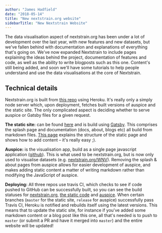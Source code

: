 ```yaml
---
author: "James Hadfield"
date: "2018-05-14"
title: "New nextstrain.org website"
sidebarTitle: "New Nextstrain Website"
---
```


The data visualisation aspect of nextstrain.org has been under a lot of development over the last year, with new features and new datasets, but we've fallen behind with documentation and explanations of everything that's going on.
We've now expanded Nextstrain to include pages explaining the ideas behind the project, documentation of features and code, as well as the ability to write blogposts such as this one.
Content's still being added, and soon we'll have some tutorials to help people understand and use the data visualisations at the core of Nextstrain.


## Technical details
Nextstrain.org is built from [this repo](https://github.com/nextstrain/nextstrain.org) using Heroku.
It's really only a simply node server which, upon deployment, fetches built versions of auspice and the static site.
The only complicated aspect is deciding whether to serve auspice or Gatsby files for a given request.


**The static site:** can be found [here](https://github.com/nextstrain/static) and is build using [Gatsby](https://www.gatsbyjs.org/).
This comprises the splash page and documentation (docs, about, blogs etc) all build from markdown files.
[This page](https://github.com/nextstrain/nextstrain.org/tree/master/static-site#nextstrain-static-site) explains the structure of the static page and shows how to add content – it's really easy ;).


**Auspice:** is the visualisation app, build as a single page javascript application ([github](https://github.com/nextstrain/auspice)).
This is what used to be nextstrain.org, but is now only used to visualise datasets (e.g. [nextstrain.org/WNV](https://www.nextstrain.org/WNV)).
Removing the splash & about pages from auspice allows for easier development of auspice, and makes adding static content a matter of writing markdown rather than modifying the JavaScript of auspice.


**Deploying:** All three repos use travis CI, which checks to see if code pushed to GitHub can be successfully built,
so you can see the build statuses for [nextstrain.org](https://travis-ci.com/nextstrain/nextstrain.org), [the static code](https://travis-ci.com/nextstrain/static) and [auspice](https://travis-ci.com/nextstrain/auspice).
When certain branches (`master` for the static site, `release` for auspice) successfully pass Travis CI, Heroku is notified and rebuilds itself using the latest versions.
This means that to update the static site, for instance if you've added some markdown content or a blog post like this one, all that's needed is to push to `master` (or submit a PR and have it merged into `master`) and the entire website will be updated!
